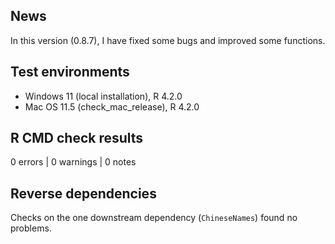 ## News

In this version (0.8.7), I have fixed some bugs and improved some functions.


## Test environments

* Windows 11 (local installation), R 4.2.0
* Mac OS 11.5 (check_mac_release), R 4.2.0


## R CMD check results

0 errors | 0 warnings | 0 notes


## Reverse dependencies

Checks on the one downstream dependency (`ChineseNames`) found no problems.

